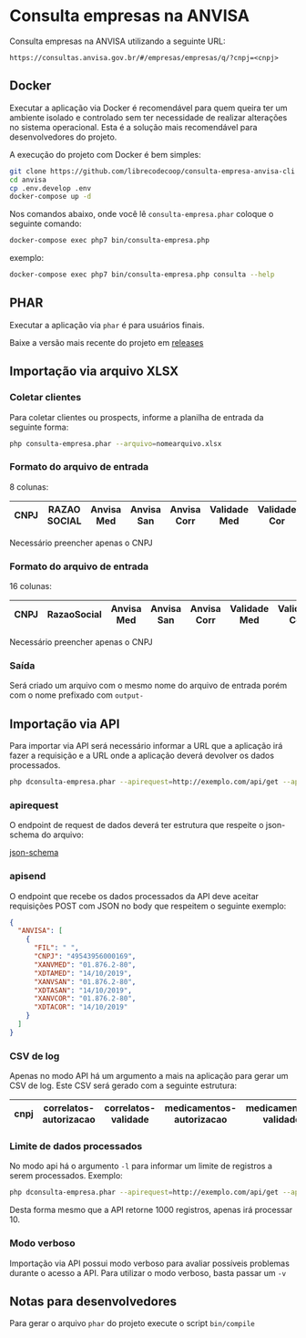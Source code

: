 # Consulta empresas na ANVISA

Consulta empresas na ANVISA utilizando a seguinte URL:

```
https://consultas.anvisa.gov.br/#/empresas/empresas/q/?cnpj=<cnpj>
```

## Docker

Executar a aplicação via Docker é recomendável para quem queira ter um ambiente isolado e controlado sem ter necessidade de realizar alterações no sistema operacional. Esta é a solução mais recomendável para desenvolvedores do projeto.

A execução do projeto com Docker é bem simples:

```bash
git clone https://github.com/librecodecoop/consulta-empresa-anvisa-cli anvisa
cd anvisa
cp .env.develop .env
docker-compose up -d
```
Nos comandos abaixo, onde você lê `consulta-empresa.phar` coloque o seguinte
comando:

```bash
docker-compose exec php7 bin/consulta-empresa.php
```

exemplo:

```bash
docker-compose exec php7 bin/consulta-empresa.php consulta --help
```

## PHAR

Executar a aplicação via `phar` é para usuários finais.

Baixe a versão mais recente do projeto em [releases](https://github.com/LyseonTech/consulta-empresa-anvisa-cli/releases/latest/download/consulta-empresa.phar)

## Importação via arquivo XLSX

### Coletar clientes
Para coletar clientes ou prospects, informe a planilha de entrada da seguinte
forma:

```bash
php consulta-empresa.phar --arquivo=nomearquivo.xlsx
```

### Formato do arquivo de entrada

8 colunas:

**CNPJ**|**RAZAO SOCIAL**|**Anvisa Med**|**Anvisa San**|**Anvisa Corr**|**Validade Med**|**Validade Cor**|**Validade San**
:-----:|:-----:|:-----:|:-----:|:-----:|:-----:|:-----:|:-----:

Necessário preencher apenas o CNPJ

### Formato do arquivo de entrada

16 colunas:

**CNPJ**|**RazaoSocial**|**Anvisa Med**|**Anvisa San**|**Anvisa Corr**|**Validade Med**|**Validade Cor**|**Validade San**|**Endereco**|**Bairro**|**Numero**|**Complemento**|**cep**|**Cidade**|**Estado**|**Telefone**
:-----:|:-----:|:-----:|:-----:|:-----:|:-----:|:-----:|:-----:|:-----:|:-----:|:-----:|:-----:|:-----:|:-----:|:-----:|:-----:

Necessário preencher apenas o CNPJ

### Saída

Será criado um arquivo com o mesmo nome do arquivo de entrada porém com o nome 
prefixado com `output-`

## Importação via API

Para importar via API será necessário informar a URL que a aplicação irá fazer a
requisição e a URL onde a aplicação deverá devolver os dados processados.

```bash
php dconsulta-empresa.phar --apirequest=http://exemplo.com/api/get --apisend=http://exemplo.com/api/save
```

### apirequest

O endpoint de request de dados deverá ter estrutura que respeite o json-schema
do arquivo:

[json-schema](assets/api-get-schema.json)

### apisend

O endpoint que recebe os dados processados da API deve aceitar requisições POST com JSON no body que
respeitem o seguinte exemplo:

```json
{
  "ANVISA": [
    {
      "FIL": " ",
      "CNPJ": "49543956000169",
      "XANVMED": "01.876.2-80",
      "XDTAMED": "14/10/2019",
      "XANVSAN": "01.876.2-80",
      "XDTASAN": "14/10/2019",
      "XANVCOR": "01.876.2-80",
      "XDTACOR": "14/10/2019"
    }
  ]
}
```
### CSV de log

Apenas no modo API há um argumento a mais na aplicação para gerar um CSV de log.
Este CSV será gerado com a seguinte estrutura:

**cnpj**|**correlatos-autorizacao**|**correlatos-validade**|**medicamentos-autorizacao**|**medicamentos-validade**|**saneantes-autorizacao**|**saneantes-validade**|**status**|**data-consulta**
:-----:|:-----:|:-----:|:-----:|:-----:|:-----:|:-----:|:-----:|:-----:

### Limite de dados processados

No modo api há o argumento `-l` para informar um limite de registros a serem
processados.
Exemplo:

```bash
php dconsulta-empresa.phar --apirequest=http://exemplo.com/api/get --apisend=http://exemplo.com/api/save -l 10
```

Desta forma mesmo que a API retorne 1000 registros, apenas irá processar 10.

### Modo verboso

Importação via API possui modo verboso para avaliar possíveis problemas durante
o acesso a API. Para utilizar o modo verboso, basta passar um `-v`

## Notas para desenvolvedores

Para gerar o arquivo `phar` do projeto execute o script `bin/compile`
